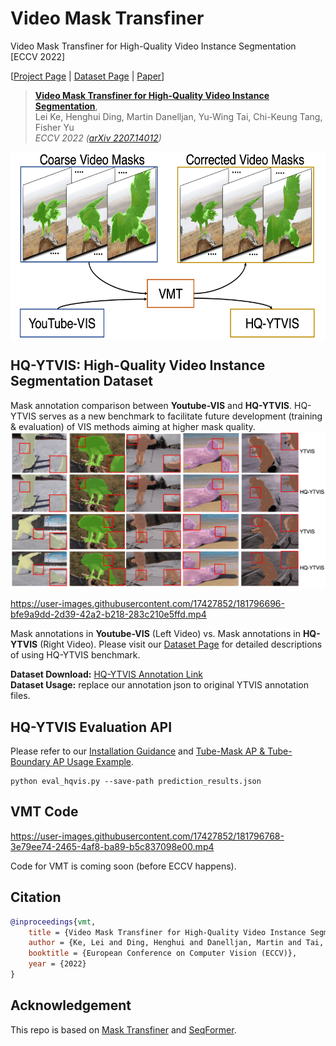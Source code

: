 # Video Mask Transfiner
Video Mask Transfiner for High-Quality Video Instance Segmentation [ECCV 2022]

[[Project Page](https://www.vis.xyz/pub/vmt/) | [Dataset Page](https://www.vis.xyz/data/hqvis/) | [Paper](https://arxiv.org/abs/2207.14012)\]

> [**Video Mask Transfiner for High-Quality Video Instance Segmentation**](http://arxiv.org/abs/2207.14012),               
> Lei Ke, Henghui Ding, Martin Danelljan, Yu-Wing Tai, Chi-Keung Tang, Fisher Yu             
> *ECCV 2022 ([arXiv 2207.14012](https://arxiv.org/abs/2207.14012))*         

<p align="center"> <img src='figures/vmt_banner_img.png' align="center" height="300px"> </p>

## HQ-YTVIS: High-Quality Video Instance Segmentation Dataset
Mask annotation comparison between **Youtube-VIS** and **HQ-YTVIS**. HQ-YTVIS serves as a new benchmark to facilitate future development (training & evaluation) of VIS methods aiming at higher mask quality.
<img src="figures/dataset_compare_s.png" width="830"/>
<!-- <img src="figures/data1_new.gif" width="830"/> -->

https://user-images.githubusercontent.com/17427852/181796696-bfe9a9dd-2d39-42a2-b218-283c210e5ffd.mp4

Mask annotations in **Youtube-VIS** (Left Video) vs. Mask annotations in **HQ-YTVIS** (Right Video). Please visit our [Dataset Page](https://www.vis.xyz/data/hqvis/) for detailed descriptions of using HQ-YTVIS benchmark.

**Dataset Download:** [HQ-YTVIS Annotation Link](https://drive.google.com/drive/folders/1ZU8_qO8HnJ_-vvxIAn8-_kJ4xtOdkefh?usp=sharing)\
**Dataset Usage:** replace our annotation json to original YTVIS annotation files.

## HQ-YTVIS Evaluation API
Please refer to our [Installation Guidance](cocoapi_hq/) and [Tube-Mask AP & Tube-Boundary AP Usage Example](eval_hqvis.py).

```
python eval_hqvis.py --save-path prediction_results.json
```

## VMT Code
<!-- <img src="figures/result_demo1.gif" width="830"/> -->

https://user-images.githubusercontent.com/17427852/181796768-3e79ee74-2465-4af8-ba89-b5c837098e00.mp4

Code for VMT is coming soon (before ECCV happens).

## Citation

```bibtex
@inproceedings{vmt,
    title = {Video Mask Transfiner for High-Quality Video Instance Segmentation},
    author = {Ke, Lei and Ding, Henghui and Danelljan, Martin and Tai, Yu-Wing and Tang, Chi-Keung and Yu, Fisher},
    booktitle = {European Conference on Computer Vision (ECCV)},
    year = {2022}
}
```

## Acknowledgement
This repo is based on [Mask Transfiner](https://github.com/SysCV/transfiner) and [SeqFormer](https://github.com/wjf5203/SeqFormer).
